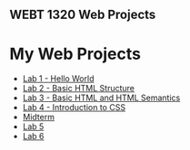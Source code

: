 ## WEBT 1320 Web Projects
<h1>My Web Projects</h1>

<ul>
    <li><a href="Lab1/index.html" target="_blank">Lab 1 - Hello World</a></li>
    <li><a href="Lab2/index.html" target="_blank">Lab 2 - Basic HTML Structure</a></li>
    <li><a href="Lab3/index.html" target="_blank">Lab 3 - Basic HTML and HTML Semantics</a></li>
    <li><a href="Lab4/index.html" target="_blank">Lab 4 - Introduction to CSS</a></li>
    <li><a href="Midterm/index.html" target="_blank">Midterm</a></li>
    <li><a href="Lab5/index.html" target="_blank">Lab 5</a></li>
    <li><a href="Lab6/index.html" target="_blank">Lab 6</a></li>
</ul>